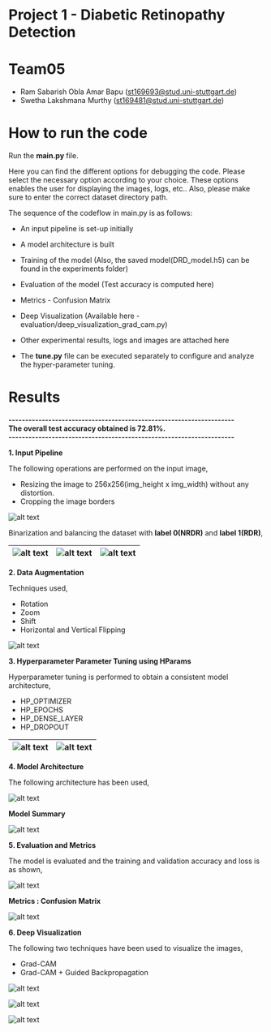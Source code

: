# Project 1 - Diabetic Retinopathy Detection

# Team05 
- Ram Sabarish Obla Amar Bapu (st169693@stud.uni-stuttgart.de)  
- Swetha Lakshmana Murthy     (st169481@stud.uni-stuttgart.de)  

# How to run the code
Run the **main.py** file.

Here you can find the different options for debugging the code. Please select the necessary option according to your choice. 
These options enables the user for displaying the images, logs, etc..
Also, please make sure to enter the correct dataset directory path.

The sequence of the codeflow in main.py is as follows:

- An input pipeline is set-up initially  
- A model architecture is built
- Training of the model (Also, the saved model(DRD_model.h5) can be found in the experiments folder)  
- Evaluation of the model (Test accuracy is computed here)  
- Metrics - Confusion Matrix
- Deep Visualization (Available here - evaluation/deep_visualization_grad_cam.py)
- Other experimental results, logs and images are attached here

- The **tune.py** file can be executed separately to configure and analyze the hyper-parameter tuning.  

# Results

**--------------------------------------------------------------------**  
**The overall test accuracy obtained is 72.81%.**  
**--------------------------------------------------------------------**  


**1.  Input Pipeline**  

The following operations are performed on the input image,
- Resizing the image to 256x256(img_height x img_width) without any distortion.  
- Cropping the image borders  

![alt text](experiments/images/Resized.png)

Binarization and balancing the dataset with **label 0(NRDR)** and **label 1(RDR)**,

| ![alt text](experiments/images/hist1.png) | ![alt text](experiments/images/hist2.png) | ![alt text](experiments/images/hist3.png) |
|------------------------------------|------------------------------------|------------------------------------|

**2.  Data Augmentation**

Techniques used,  
- Rotation  
- Zoom  
- Shift  
- Horizontal and Vertical Flipping  

![alt text](experiments/images/Augmented_Images.png)

**3. Hyperparameter Parameter Tuning using HParams**  

Hyperparameter tuning is performed to obtain a consistent model architecture,  

- HP_OPTIMIZER 
- HP_EPOCHS  
- HP_DENSE_LAYER  
- HP_DROPOUT  

| ![alt text](experiments/images/Acc_hparams.png) | ![alt text](experiments/images/acc_Hparams.png) |
|--------------------------------------|------------------------------------------|

**4. Model Architecture**  

The following architecture has been used, 

![alt text](experiments/images/Model_Architecture.jpg)

**Model Summary**

![alt text](experiments/images/Model_Summary.png)

**5. Evaluation and Metrics**

The model is evaluated and the training and validation accuracy and loss is as shown,

![alt text](experiments/images/Train_Val_728.png)

**Metrics : Confusion Matrix**

![alt text](experiments/images/CM_728.jpg)

**6. Deep Visualization**

The following two techniques have been used to visualize the images,  
- Grad-CAM
- Grad-CAM + Guided Backpropagation  

![alt text](experiments/images/grad_cam_3.png)  

![alt text](experiments/images/grad_cam_2.png)  

![alt text](experiments/images/grad_cam_4.png) 
